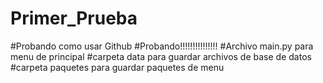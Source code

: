 # Primer_Prueba
#Probando como usar Github
#Probando!!!!!!!!!!!!!!!
#Archivo main.py para menu de principal
#carpeta data para guardar archivos de base de datos
#carpeta paquetes para guardar paquetes de menu
